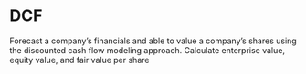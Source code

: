 # DCF
Forecast a company’s financials and able to value a company’s shares using the discounted cash flow modeling approach. 
Calculate enterprise value, equity value, and fair value per share
